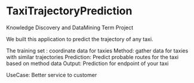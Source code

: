 # TaxiTrajectoryPrediction
Knowledge Discovery and DataMining Term Project

We built this application to predict the trajectory of any taxi.

The training set : coordinate data for taxies
Method: gather data for taxies with similar trajectories
Prediction: Predict probable routes for the taxi based on method data
Output: Prediction for endpoint of your taxi

UseCase: Better service to customer
